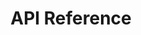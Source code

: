 ---
title: API Reference

language_tabs:
  - shell: cURL

toc_footers:
  - <a href='https://app.sellf.io/signup'>Sign Up for an API Key</a>

includes:
  - introduction
  - authentication
  - errors
  - kittens
  - people
  - companies
  - deals
  - pipelines
  - stages
  - sources
  - margins
  - users

search: true
---